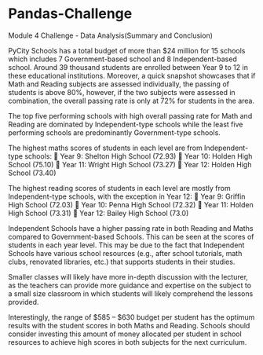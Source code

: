 # Pandas-Challenge
Module 4 Challenge - Data Analysis(Summary and Conclusion) 

PyCity Schools has a total budget of more than $24 million for 15 schools which includes 7 Government-based school and 8 Independent-based school. Around 39 thousand students are enrolled between Year 9 to 12 in these educational institutions. Moreover, a quick snapshot showcases that if Math and Reading subjects are assessed individually, the passing of students is above 80%, however, if the two subjects were assessed in combination, the overall passing rate is only at 72% for students in the area.

The top five performing schools with high overall passing rate for Math and Reading are dominated by Independent-type schools while the least five performing schools are predominantly Government-type schools.

The highest maths scores of students in each level are from Independent-type schools:
	Year 9:  Shelton High School (72.93)
	Year 10: Holden High School (75.10)
	Year 11: Wright High School (73.27)
	Year 12: Holden High School (73.40)

The highest reading scores of students in each level are mostly from Independent-type schools, with the exception in Year 12: 
	Year 9: Griffin High School (72.03)
	Year 10: Penna High School (72.32)
	Year 11: Holden High School (73.31)
	Year 12:  Bailey High School (73.0)

Independent Schools have a higher passing rate in both Reading and Maths compared to Government-based Schools. This can be seen at the scores of students in each year level. This may be due to the fact that Independent Schools have various school resources (e.g., after school tutorials, math clubs, renovated libraries, etc.) that supports students in their studies.

Smaller classes will likely have more in-depth discussion with the lecturer, as the teachers can provide more guidance and expertise on the subject to a small size classroom in which students will likely comprehend the lessons provided.

Interestingly, the range of $585 – $630 budget per student has the optimum results with the student scores in both Maths and Reading. Schools should consider investing this amount of money allocated per student in school resources to achieve high scores in both subjects for the next curriculum.



